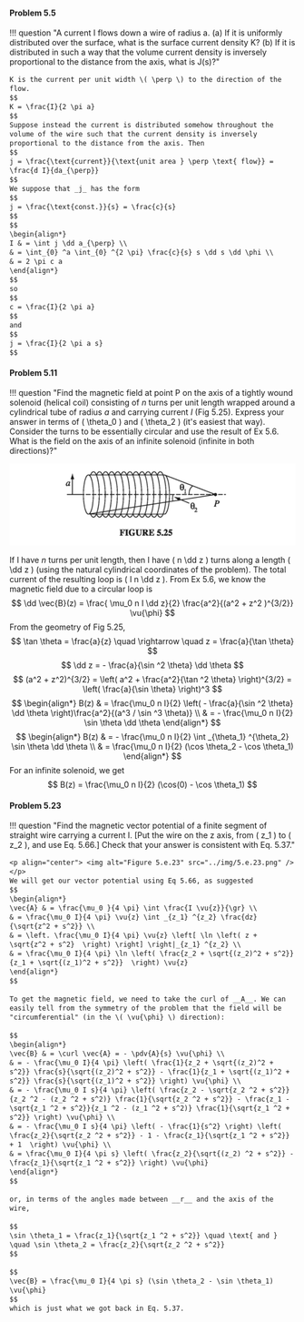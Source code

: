 #### Problem 5.5

!!! question "A current I flows down a wire of radius a. (a) If it is uniformly distributed over the surface, what is the surface current density K? (b) If it is distributed in such a way that the volume current density is inversely proportional to the distance from the axis, what is J(s)?"
    
    K is the current per unit width \( \perp \) to the direction of the flow.
    $$
    K = \frac{I}{2 \pi a} 
    $$
    Suppose instead the current is distributed somehow throughout the volume of the wire such that the current density is inversely proportional to the distance from the axis. Then
    $$
    j = \frac{\text{current}}{\text{unit area } \perp \text{ flow}} = \frac{d I}{da_{\perp}} 
    $$
    We suppose that _j_ has the form
    $$
    j = \frac{\text{const.}}{s} = \frac{c}{s} 
    $$
    $$
    \begin{align*}
    I & = \int j \dd a_{\perp} \\
    & = \int_{0} ^a \int_{0} ^{2 \pi} \frac{c}{s} s \dd s \dd \phi \\
    & = 2 \pi c a
    \end{align*}
    $$
    so
    $$
    c = \frac{I}{2 \pi a} 
    $$
    and
    $$
    j = \frac{I}{2 \pi a s} 
    $$

#### Problem 5.11

!!! question "Find the magnetic field at point P on the axis of a tightly wound solenoid (helical coil) consisting of _n_ turns per unit length wrapped around a cylindrical tube of radius _a_ and carrying current _I_ (Fig 5.25). Express your answer in terms of \( \theta_0 \) and \( \theta_2 \) (it's easiest that way). Consider the turns to be essentially circular and use the result of Ex 5.6. What is the field on the axis of an infinite solenoid (infinite in both directions)?"
    <p align="center"> <img alt="Figure 5.25" src="../img/5.25.png" /> </p>
    If I have _n_ turns per unit length, then I have \( n \dd z \) turns along a length \( \dd z \) (using the natural cylindrical coordinates of the problem). The total current of the resulting loop is \( I n \dd z \). From Ex 5.6, we know the magnetic field due to a circular loop is
    $$
    \dd \vec{B}(z) = \frac{ \mu_0 n I \dd z}{2} \frac{a^2}{(a^2 + z^2 )^{3/2}} \vu{\phi} 
    $$
    From the geometry of Fig 5.25,
    $$
    \tan \theta = \frac{a}{z} \quad \rightarrow \quad z = \frac{a}{\tan \theta} 
    $$
    $$
    \dd z = - \frac{a}{\sin ^2 \theta} \dd \theta
    $$
    $$
    (a^2 + z^2)^{3/2} = \left( a^2 + \frac{a^2}{\tan ^2 \theta} \right)^{3/2} = \left( \frac{a}{\sin \theta}  \right)^3
    $$
    $$
    \begin{align*}
    B(z) & = \frac{\mu_0 n I}{2} \left( - \frac{a}{\sin ^2 \theta} \dd \theta \right)\frac{a^2}{(a^3 / \sin ^3 \theta)} \\
    & = - \frac{\mu_0 n I}{2} \sin \theta \dd \theta
    \end{align*}
    $$
    $$
    \begin{align*}
    B(z) & = - \frac{\mu_0 n I}{2} \int _{\theta_1} ^{\theta_2} \sin \theta \dd \theta \\
    & = \frac{\mu_0 n I}{2} (\cos \theta_2 - \cos \theta_1)
    \end{align*}
    $$
    For an infinite solenoid, we get
    $$
    B(z) = \frac{\mu_0 n I}{2} (\cos(0) - \cos \theta_1)
    $$

#### Problem 5.23

!!! question "Find the magnetic vector potential of a finite segment of straight wire carrying a current I. [Put the wire on the z axis, from \( z_1 \) to \( z_2 \), and use Eq. 5.66.] Check that your answer is consistent with Eq. 5.37."

    <p align="center"> <img alt="Figure 5.e.23" src="../img/5.e.23.png" /> </p>
    We will get our vector potential using Eq 5.66, as suggested
    $$
    \begin{align*}
    \vec{A} & = \frac{\mu_0 }{4 \pi} \int \frac{I \vu{z}}{\gr} \\
    & = \frac{\mu_0 I}{4 \pi} \vu{z} \int _{z_1} ^{z_2} \frac{dz}{\sqrt{z^2 + s^2}} \\
    & = \left. \frac{\mu_0 I}{4 \pi} \vu{z} \left[ \ln \left( z + \sqrt{z^2 + s^2}  \right) \right] \right|_{z_1} ^{z_2} \\
    & = \frac{\mu_0 I}{4 \pi} \ln \left( \frac{z_2 + \sqrt{(z_2)^2 + s^2}}{z_1 + \sqrt{(z_1)^2 + s^2}}  \right) \vu{z}
    \end{align*}
    $$

    To get the magnetic field, we need to take the curl of __A__. We can easily tell from the symmetry of the problem that the field will be "circumferential" (in the \( \vu{\phi} \) direction):

    $$
    \begin{align*}
    \vec{B} & = \curl \vec{A} = - \pdv{A}{s} \vu{\phi} \\
    & = - \frac{\mu_0 I}{4 \pi} \left( \frac{1}{z_2 + \sqrt{(z_2)^2 + s^2}} \frac{s}{\sqrt{(z_2)^2 + s^2}} - \frac{1}{z_1 + \sqrt{(z_1)^2 + s^2}} \frac{s}{\sqrt{(z_1)^2 + s^2}} \right) \vu{\phi} \\
    & = - \frac{\mu_0 I s}{4 \pi} \left( \frac{z_2 - \sqrt{z_2 ^2 + s^2}}{z_2 ^2 - (z_2 ^2 + s^2)} \frac{1}{\sqrt{z_2 ^2 + s^2}} - \frac{z_1 - \sqrt{z_1 ^2 + s^2}}{z_1 ^2 - (z_1 ^2 + s^2)} \frac{1}{\sqrt{z_1 ^2 + s^2}} \right) \vu{\phi} \\
    & = - \frac{\mu_0 I s}{4 \pi} \left( - \frac{1}{s^2} \right) \left( \frac{z_2}{\sqrt{z_2 ^2 + s^2}} - 1 - \frac{z_1}{\sqrt{z_1 ^2 + s^2}} + 1  \right) \vu{\phi} \\
    & = \frac{\mu_0 I}{4 \pi s} \left( \frac{z_2}{\sqrt{(z_2) ^2 + s^2}} - \frac{z_1}{\sqrt{z_1 ^2 + s^2}} \right) \vu{\phi}
    \end{align*}
    $$

    or, in terms of the angles made between __r__ and the axis of the wire,

    $$
    \sin \theta_1 = \frac{z_1}{\sqrt{z_1 ^2 + s^2}} \quad \text{ and } \quad \sin \theta_2 = \frac{z_2}{\sqrt{z_2 ^2 + s^2}} 
    $$

    $$
    \vec{B} = \frac{\mu_0 I}{4 \pi s} (\sin \theta_2 - \sin \theta_1) \vu{\phi} 
    $$
    which is just what we got back in Eq. 5.37.